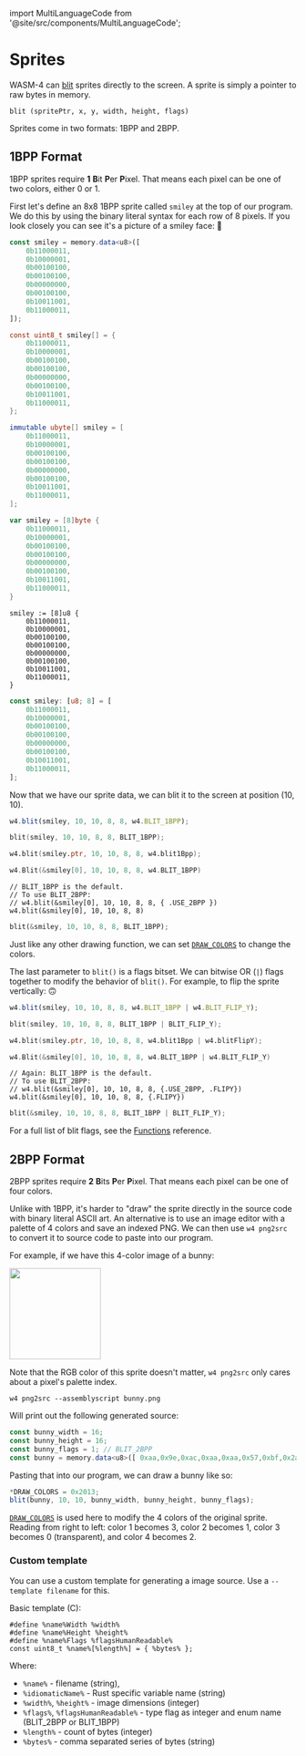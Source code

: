 import MultiLanguageCode from '@site/src/components/MultiLanguageCode';

# Sprites

WASM-4 can [blit](https://en.wikipedia.org/wiki/Bit_blit) sprites directly to the screen. A sprite
is simply a pointer to raw bytes in memory.

`blit (spritePtr, x, y, width, height, flags)`

Sprites come in two formats: 1BPP and 2BPP.

## 1BPP Format

1BPP sprites require **1** **B**it **P**er **P**ixel. That means each pixel can be one of two
colors, either 0 or 1.

First let's define an 8x8 1BPP sprite called `smiley` at the top of our program. We do this by using
the binary literal syntax for each row of 8 pixels. If you look closely you can see it's a picture
of a smiley face: 🙂

<MultiLanguageCode>

```typescript
const smiley = memory.data<u8>([
    0b11000011,
    0b10000001,
    0b00100100,
    0b00100100,
    0b00000000,
    0b00100100,
    0b10011001,
    0b11000011,
]);
```

```c
const uint8_t smiley[] = {
    0b11000011,
    0b10000001,
    0b00100100,
    0b00100100,
    0b00000000,
    0b00100100,
    0b10011001,
    0b11000011,
};
```

```d
immutable ubyte[] smiley = [
    0b11000011,
    0b10000001,
    0b00100100,
    0b00100100,
    0b00000000,
    0b00100100,
    0b10011001,
    0b11000011,
];
```

```go
var smiley = [8]byte {
    0b11000011,
    0b10000001,
    0b00100100,
    0b00100100,
    0b00000000,
    0b00100100,
    0b10011001,
    0b11000011,
}
```

```odin
smiley := [8]u8 {
    0b11000011,
    0b10000001,
    0b00100100,
    0b00100100,
    0b00000000,
    0b00100100,
    0b10011001,
    0b11000011,
}
```

```rust
const smiley: [u8; 8] = [
    0b11000011,
    0b10000001,
    0b00100100,
    0b00100100,
    0b00000000,
    0b00100100,
    0b10011001,
    0b11000011,
];
```

</MultiLanguageCode>

Now that we have our sprite data, we can blit it to the screen at position (10, 10).

<MultiLanguageCode>

```typescript
w4.blit(smiley, 10, 10, 8, 8, w4.BLIT_1BPP);
```

```c
blit(smiley, 10, 10, 8, 8, BLIT_1BPP);
```

```d
w4.blit(smiley.ptr, 10, 10, 8, 8, w4.blit1Bpp);
```

```go
w4.Blit(&smiley[0], 10, 10, 8, 8, w4.BLIT_1BPP)
```

```odin
// BLIT_1BPP is the default.
// To use BLIT_2BPP:
// w4.blit(&smiley[0], 10, 10, 8, 8, { .USE_2BPP })
w4.blit(&smiley[0], 10, 10, 8, 8)
```

```rust
blit(&smiley, 10, 10, 8, 8, BLIT_1BPP);
```

</MultiLanguageCode>

Just like any other drawing function, we can set [`DRAW_COLORS`](basic-drawing) to change the
colors.

The last parameter to `blit()` is a flags bitset. We can bitwise OR (`|`) flags together to modify
the behavior of `blit()`. For example, to flip the sprite vertically: 🙃

<MultiLanguageCode>

```typescript
w4.blit(smiley, 10, 10, 8, 8, w4.BLIT_1BPP | w4.BLIT_FLIP_Y);
```

```c
blit(smiley, 10, 10, 8, 8, BLIT_1BPP | BLIT_FLIP_Y);
```

```d
w4.blit(smiley.ptr, 10, 10, 8, 8, w4.blit1Bpp | w4.blitFlipY);
```

```go
w4.Blit(&smiley[0], 10, 10, 8, 8, w4.BLIT_1BPP | w4.BLIT_FLIP_Y)
```

```odin
// Again: BLIT_1BPP is the default.
// To use BLIT_2BPP:
// w4.blit(&smiley[0], 10, 10, 8, 8, {.USE_2BPP, .FLIPY})
w4.blit(&smiley[0], 10, 10, 8, 8, {.FLIPY})
```

```rust
blit(&smiley, 10, 10, 8, 8, BLIT_1BPP | BLIT_FLIP_Y);
```

</MultiLanguageCode>

For a full list of blit flags, see the [Functions](/docs/reference/functions) reference.

## 2BPP Format

2BPP sprites require **2** **B**its **P**er **P**ixel. That means each pixel can be one of four
colors.

Unlike with 1BPP, it's harder to "draw" the sprite directly in the source code with binary literal
ASCII art. An alternative is to use an image editor with a palette of 4 colors and save an indexed
PNG. We can then use `w4 png2src` to convert it to source code to paste into our program.

For example, if we have this 4-color image of a bunny:

<img src="/img/bunny.png" width="160" className="pixelated"/>

Note that the RGB color of this sprite doesn't matter, `w4 png2src` only cares about a pixel's
palette index.

```shell
w4 png2src --assemblyscript bunny.png
```

Will print out the following generated source:

```typescript
const bunny_width = 16;
const bunny_height = 16;
const bunny_flags = 1; // BLIT_2BPP
const bunny = memory.data<u8>([ 0xaa,0x9e,0xac,0xaa,0xaa,0x57,0xbf,0x2a,0xaa,0x57,0xbf,0x2a,0xaa,0x17,0xbf,0x2a,0xaa,0x17,0x03,0x2a,0xaa,0x57,0x54,0x2a,0xa8,0x55,0x55,0x6a,0xa9,0x55,0x05,0x0a,0xaf,0xd5,0x55,0x4a,0xa8,0x75,0x55,0x4a,0xaa,0xd5,0x57,0x2a,0xaa,0x1d,0x7c,0xaa,0xa8,0x75,0x15,0x2a,0xa8,0x45,0x15,0x2a,0xaa,0x10,0x54,0xaa,0xaa,0x85,0x52,0xaa ]);
```

Pasting that into our program, we can draw a bunny like so:

```typescript
*DRAW_COLORS = 0x2013;
blit(bunny, 10, 10, bunny_width, bunny_height, bunny_flags);
```

[`DRAW_COLORS`](basic-drawing) is used here to modify the 4 colors of the original sprite. Reading
from right to left: color 1 becomes 3, color 2 becomes 1, color 3 becomes 0 (transparent), and color
4 becomes 2.

### Custom template

You can use a custom template for generating a image source.
Use a `--template filename` for this.

Basic template (C):
```
#define %name%Width %width%
#define %name%Height %height%
#define %name%Flags %flagsHumanReadable%
const uint8_t %name%[%length%] = { %bytes% };
```

Where:
- `%name%` - filename (string),
- `%idiomaticName%` - Rust specific variable name (string)
- `%width%`, `%height%` - image dimensions (integer)
- `%flags%`, `%flagsHumanReadable%` - type flag as integer and enum name (BLIT_2BPP or BLIT_1BPP)
- `%length%` - count of bytes (integer)
- `%bytes%` - comma separated series of bytes (string)
